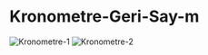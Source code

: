 # Kronometre-Geri-Say-m
![Kronometre-1](https://user-images.githubusercontent.com/111085998/197222045-b421f337-5150-41a2-9bd2-67cddcdd5725.png)
![Kronometre-2](https://user-images.githubusercontent.com/111085998/197222024-8d43c18d-9497-4079-bf05-b48ccb0a5cc0.png)
